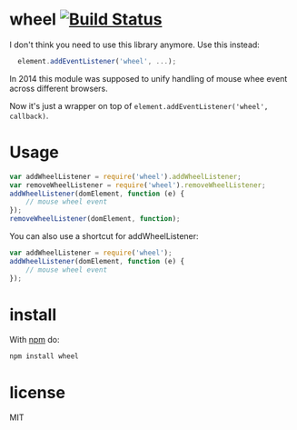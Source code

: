 # wheel  [![Build Status](https://travis-ci.org/anvaka/wheel.svg)](https://travis-ci.org/anvaka/wheel)

I don't think you need to use this library anymore. Use this instead:


``` js
  element.addEventListener('wheel', ...);
```

In 2014 this module was supposed to unify handling of mouse whee event across
different browsers.

Now it's just a wrapper on top of `element.addEventListener('wheel', callback)`.

# Usage

``` js
var addWheelListener = require('wheel').addWheelListener;
var removeWheelListener = require('wheel').removeWheelListener;
addWheelListener(domElement, function (e) {
	// mouse wheel event
});
removeWheelListener(domElement, function);
```

You can also use a shortcut for addWheelListener:

``` js
var addWheelListener = require('wheel');
addWheelListener(domElement, function (e) {
	// mouse wheel event
});
```

# install

With [npm](https://npmjs.org) do:

```
npm install wheel
```

# license

MIT
